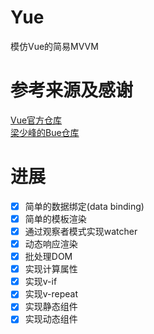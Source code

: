 # Yue
模仿Vue的简易MVVM

# 参考来源及感谢
[Vue官方仓库](https://github.com/vuejs)    
[梁少峰的Bue仓库](https://github.com/youngwind/bue)

# 进展
- [x] 简单的数据绑定(data binding)
- [x] 简单的模板渲染
- [x] 通过观察者模式实现watcher
- [x] 动态响应渲染
- [x] 批处理DOM
- [x] 实现计算属性
- [x] 实现v-if
- [x] 实现v-repeat
- [x] 实现静态组件
- [x] 实现动态组件